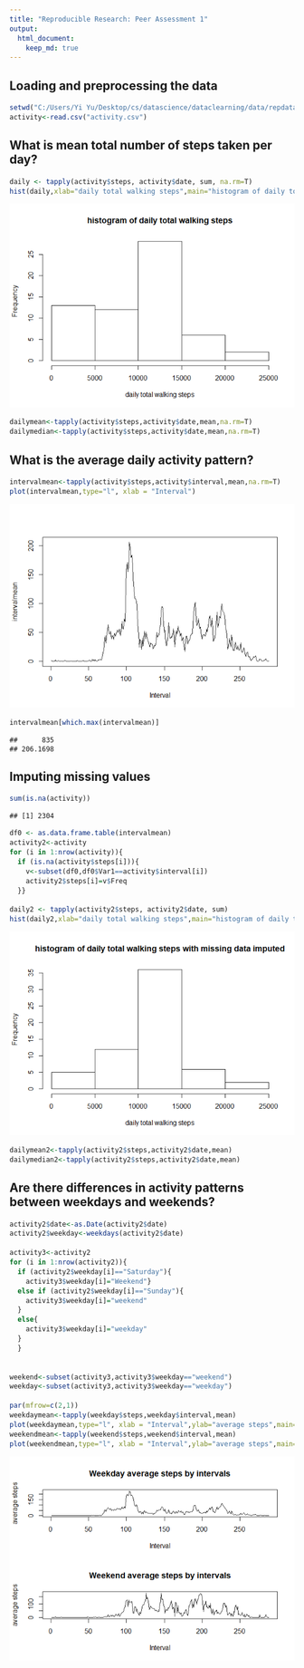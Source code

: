 ```yaml
---
title: "Reproducible Research: Peer Assessment 1"
output: 
  html_document:
    keep_md: true
---
```




## Loading and preprocessing the data


```r
setwd("C:/Users/Yi Yu/Desktop/cs/datascience/dataclearning/data/repdata_data_activity")
activity<-read.csv("activity.csv")
```


## What is mean total number of steps taken per day?

```r
daily <- tapply(activity$steps, activity$date, sum, na.rm=T)
hist(daily,xlab="daily total walking steps",main="histogram of daily total walking steps")
```

![](PA1_template_files/figure-html/unnamed-chunk-2-1.png)<!-- -->

```r
dailymean<-tapply(activity$steps,activity$date,mean,na.rm=T)
dailymedian<-tapply(activity$steps,activity$date,mean,na.rm=T)
```
## What is the average daily activity pattern?


```r
intervalmean<-tapply(activity$steps,activity$interval,mean,na.rm=T)
plot(intervalmean,type="l", xlab = "Interval")
```

![](PA1_template_files/figure-html/unnamed-chunk-3-1.png)<!-- -->

```r
intervalmean[which.max(intervalmean)]
```

```
##      835 
## 206.1698
```
## Imputing missing values

```r
sum(is.na(activity))
```

```
## [1] 2304
```

```r
df0 <- as.data.frame.table(intervalmean)
activity2<-activity
for (i in 1:nrow(activity)){
  if (is.na(activity$steps[i])){
    v<-subset(df0,df0$Var1==activity$interval[i])
    activity2$steps[i]=v$Freq
  }}

daily2 <- tapply(activity2$steps, activity2$date, sum)
hist(daily2,xlab="daily total walking steps",main="histogram of daily total walking steps with missing data imputed")
```

![](PA1_template_files/figure-html/unnamed-chunk-4-1.png)<!-- -->

```r
dailymean2<-tapply(activity2$steps,activity2$date,mean)
dailymedian2<-tapply(activity2$steps,activity2$date,mean)
```

## Are there differences in activity patterns between weekdays and weekends?

```r
activity2$date<-as.Date(activity2$date)
activity2$weekday<-weekdays(activity2$date)

activity3<-activity2
for (i in 1:nrow(activity2)){
  if (activity2$weekday[i]=="Saturday"){
    activity3$weekday[i]="Weekend"}
  else if (activity2$weekday[i]=="Sunday"){
    activity3$weekday[i]="weekend"
  }
  else{
    activity3$weekday[i]="weekday"
  }
  }


weekend<-subset(activity3,activity3$weekday=="weekend")
weekday<-subset(activity3,activity3$weekday=="weekday")

par(mfrow=c(2,1))
weekdaymean<-tapply(weekday$steps,weekday$interval,mean)
plot(weekdaymean,type="l", xlab = "Interval",ylab="average steps",main="Weekday average steps by intervals")
weekendmean<-tapply(weekend$steps,weekend$interval,mean)
plot(weekendmean,type="l", xlab = "Interval",ylab="average steps",main="Weekend average steps by intervals")
```

![](PA1_template_files/figure-html/unnamed-chunk-5-1.png)<!-- -->


